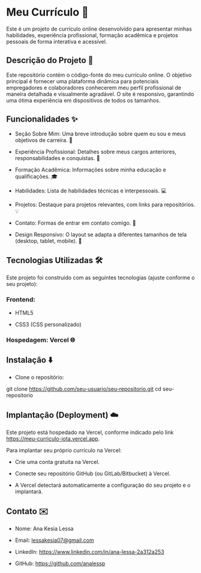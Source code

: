 # Meu Currículo 🚀
Este é um projeto de currículo online desenvolvido para apresentar minhas habilidades, experiência profissional, formação acadêmica e projetos pessoais de forma interativa e acessível.

## Descrição do Projeto 📝
Este repositório contém o código-fonte do meu currículo online. O objetivo principal é fornecer uma plataforma dinâmica para potenciais empregadores e colaboradores conhecerem meu perfil profissional de maneira detalhada e visualmente agradável. O site é responsivo, garantindo uma ótima experiência em dispositivos de todos os tamanhos.

## Funcionalidades ✨
- Seção Sobre Mim: Uma breve introdução sobre quem eu sou e meus objetivos de carreira. 👤

- Experiência Profissional: Detalhes sobre meus cargos anteriores, responsabilidades e conquistas. 💼

- Formação Acadêmica: Informações sobre minha educação e qualificações. 🎓

- Habilidades: Lista de habilidades técnicas e interpessoais. 💻

- Projetos: Destaque para projetos relevantes, com links para repositórios. 💡

- Contato: Formas de entrar em contato comigo. 📧

- Design Responsivo: O layout se adapta a diferentes tamanhos de tela (desktop, tablet, mobile). 📱

## Tecnologias Utilizadas 🛠️
Este projeto foi construído com as seguintes tecnologias (ajuste conforme o seu projeto):

### Frontend:

- HTML5

- CSS3 (CSS personalizado)

### Hospedagem: Vercel 🌐

## Instalação ⬇️
- Clone o repositório:

git clone https://github.com/seu-usuario/seu-repositorio.git
cd seu-repositorio

## Implantação (Deployment) ☁️
Este projeto está hospedado na Vercel, conforme indicado pelo link https://meu-curriculo-iota.vercel.app.

Para implantar seu próprio currículo na Vercel:

- Crie uma conta gratuita na Vercel.

- Conecte seu repositório GitHub (ou GitLab/Bitbucket) à Vercel.

- A Vercel detectará automaticamente a configuração do seu projeto e o implantará.

## Contato ✉️
- Nome: Ana Kesia Lessa

- Email: lessakesia07@gmail.com

- LinkedIn: https://www.linkedin.com/in/ana-lessa-2a312a253

- GitHub: https://github.com/analessp
